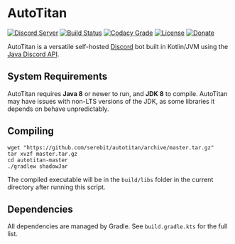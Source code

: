 # AutoTitan
[![Discord Server](https://discordapp.com/api/guilds/279777865434660865/widget.png?style=shield)](https://goo.gl/RGvvbM)
[![Build Status](https://travis-ci.org/serebit/autotitan.svg?branch=master)](https://goo.gl/0Gm2gy)
[![Codacy Grade](https://img.shields.io/codacy/grade/4d9ef218ebde4807bb58d6aba7a61772.svg)](https://app.codacy.com/app/serebit/LoggerKt)
[![License](https://img.shields.io/github/license/serebit/loggerkt.svg)](https://github.com/serebit/loggerkt/tree/master/LICENSE.md)
[![Donate](https://img.shields.io/badge/Donate-PayPal-blue.svg)](https://goo.gl/OWpJxJ)

AutoTitan is a versatile self-hosted [Discord](https://discordapp.com) bot built in Kotlin/JVM using the 
[Java Discord API](https://github.com/DV8FromTheWorld/JDA). 

## System Requirements
AutoTitan requires **Java 8** or newer to run, and **JDK 8** to compile. AutoTitan may have issues with non-LTS 
versions of the JDK, as some libraries it depends on behave unpredictably.

## Compiling
```
wget "https://github.com/serebit/autotitan/archive/master.tar.gz"
tar xvzf master.tar.gz
cd autotitan-master
./gradlew shadowJar
```
The compiled executable will be in the `build/libs` folder in the current directory after running this script.

## Dependencies
All dependencies are managed by Gradle. See `build.gradle.kts` for the full list.
